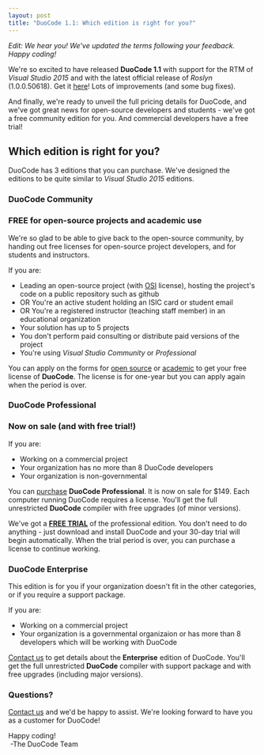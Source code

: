 ```yaml
---
layout: post
title: "DuoCode 1.1: Which edition is right for you?"
---
```


*Edit: We hear you! We've updated the terms following your feedback. Happy coding!* 


We're so excited to have released **DuoCode 1.1** with support for the RTM of *Visual Studio 2015* and with the latest official release of *Roslyn* (1.0.0.50618). Get it [here](http://duoco.de/download)! Lots of improvements (and some bug fixes).

And finally, we're ready to unveil the full pricing details for DuoCode, and we've got great news for open-source developers and students - we've got a free community edition for you.
And commercial developers have a free trial!

## Which edition is right for you?

DuoCode has 3 editions that you can purchase. We've designed the editions to be quite similar to *Visual Studio 2015* editions.

### **DuoCode Community**
### FREE for open-source projects and academic use

We're so glad to be able to give back to the open-source community, by handing out free licenses for open-source project developers, and for students and instructors.

If you are:
- Leading an open-source project (with [OSI](http://opensource.org/licenses) license), hosting the project's code on a public repository such as github
- OR You're an active student holding an ISIC card or student email
- OR You're a registered instructor (teaching staff member) in an educational organization
- Your solution has up to 5 projects
- You don't perform paid consulting or distribute paid versions of the project
- You're using *Visual Studio Community* or *Professional*

You can apply on the forms for [open source](http://duoco.de/apply-oss) or [academic](http://duoco.de/apply-aca) to get your free license of **DuoCode**. The license is for one-year but you can apply again when the period is over.

### **DuoCode Professional**
### Now on sale (and with free trial!)

If you are:
- Working on a commercial project
- Your organization has no more than 8 DuoCode developers
- Your organization is non-governmental

You can [purchase](http://duoco.de/buy) **DuoCode Professional**. It is now on sale for $149. Each computer running DuoCode requires a license.
You'll get the full unrestricted **DuoCode** compiler with free upgrades (of minor versions).

We've got a [**FREE TRIAL**](http://duoco.de/download) of the professional edition. You don't need to do anything - just download and install DuoCode and your 30-day trial will begin automatically.
When the trial period is over, you can purchase a license to continue working.

### DuoCode Enterprise

This edition is for you if your organization doesn't fit in the other categories, or if you require a support package.

If you are:
- Working on a commercial project
- Your organization is a governmental organizaion or has more than 8 developers which will be working with DuoCode

[Contact us](http://support.duoco.de) to get details about the **Enterprise** edition of DuoCode. You'll get the full unrestricted **DuoCode** compiler with support package and with free upgrades (including major versions).

### Questions?
[Contact us](http://support.duoco.de) and we'd be happy to assist.
We're looking forward to have you as a customer for DuoCode!

Happy coding!  
 &nbsp;-The DuoCode Team

